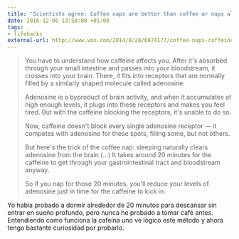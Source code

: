 ```yaml
---
title: 'Scientists agree: Coffee naps are better than coffee or naps alone'
date: 2016-12-06 13:58:00 +01:00
tags:
- lifehacks
external-url: http://www.vox.com/2014/8/28/6074177/coffee-naps-caffeine-science?utm_campaign=vox.social&utm_medium=social&utm_content=voxdotcom&utm_source=twitter
---
```


> You have to understand how caffeine affects you. After it's absorbed through your small intestine and passes into your bloodstream, it crosses into your brain. There, it fits into receptors that are normally filled by a similarly shaped molecule called adenosine.
>
> Adenosine is a byproduct of brain activity, and when it accumulates at high enough levels, it plugs into these receptors and makes you feel tired. But with the caffeine blocking the receptors, it's unable to do so. 
>
> Now, caffeine doesn't block every single adenosine receptor — it competes with adenosine for these spots, filling some, but not others.
>
> But here's the trick of the coffee nap: sleeping naturally clears adenosine from the brain (...) It takes around 20 minutes for the caffeine to get through your gastrointestinal tract and bloodstream anyway.
>
> So if you nap for those 20 minutes, you'll reduce your levels of adenosine just in time for the caffeine to kick in.

Yo había probado a dormir alrededor de 20 minutos para descansar sin entrar en sueño profundo, pero nunca he probado a tomar café antes. Entendiendo como funciona la cafeína uno ve lógico este método y ahora tengo bastante curiosidad por probarlo.